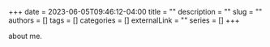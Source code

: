 +++ 
date = 2023-06-05T09:46:12-04:00
title = ""
description = ""
slug = ""
authors = []
tags = []
categories = []
externalLink = ""
series = []
+++

about me.
